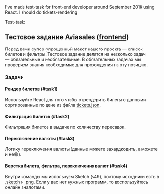 I've made test-task for front-end developer around September 2018 using React. I should do tickets-rendering

Test-task: 

## Тестовое задание Aviasales ([frontend](https://aviasales.recruitee.com/o/frontend-developer-js-coffeescript-react%C2%A0redux--aviasalesru))

Перед вами супер-упрощенный макет нашего проекта — список билетов и фильтры. Тестовое задание делится на несколько задач — обязательные и необязательные. В обязательных задачах мы проверяем знания необходимые для прохождения на эту позицию.

### Задачи
#### Рендер билетов (#task1)
Используйте React для того чтобы отрендерить билеты с данными сортированные по цене из файла [tickets.json](./tickets.json).

#### Фильтрация билетов (#task2)
Фильтрация билетов в выдаче по количеству пересадок.

#### Переключение валюты (#task3)
Логику переключения валюты (данные можете захардкодить, а можете и не😆).

#### Верстка билета, фильтра, переключения валют (#task4)
Внутри команды мы используем Sketch (v49), поэтому исходники есть в [.sketch](./search.sketch) и [.png](./search.png). Если у вас нет нужных программ, то воспользуйтесь онлайн аналогами.

